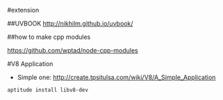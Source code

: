 #extension

##UVBOOK
<http://nikhilm.github.io/uvbook/>

##how to make cpp modules 

<https://github.com/wptad/node-cpp-modules>

#V8 Application
* Simple one: <http://create.tpsitulsa.com/wiki/V8/A_Simple_Application>

```aptitude install libv8-dev```